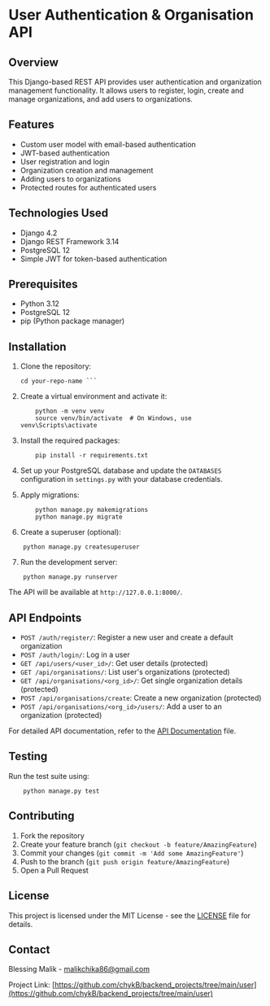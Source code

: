 # User Authentication & Organisation API

## Overview

This Django-based REST API provides user authentication and organization management functionality. It allows users to register, login, create and manage organizations, and add users to organizations.

## Features

- Custom user model with email-based authentication
- JWT-based authentication
- User registration and login
- Organization creation and management
- Adding users to organizations
- Protected routes for authenticated users

## Technologies Used

- Django 4.2
- Django REST Framework 3.14
- PostgreSQL 12
- Simple JWT for token-based authentication

## Prerequisites

- Python 3.12
- PostgreSQL 12
- pip (Python package manager)

## Installation

1. Clone the repository:
    ```git clone https://github.com/yourusername/your-repo-name.git
    cd your-repo-name ```

2. Create a virtual environment and activate it:
    ```
        python -m venv venv
        source venv/bin/activate  # On Windows, use venv\Scripts\activate
    ```

3. Install the required packages:
    ```
        pip install -r requirements.txt
    ```

4. Set up your PostgreSQL database and update the `DATABASES` configuration in `settings.py` with your database credentials.

5. Apply migrations:
    ```
        python manage.py makemigrations
        python manage.py migrate
    ```
6. Create a superuser (optional):
```
    python manage.py createsuperuser
```
7. Run the development server:
```
    python manage.py runserver
```
The API will be available at `http://127.0.0.1:8000/`.

## API Endpoints

- `POST /auth/register/`: Register a new user and create a default organization
- `POST /auth/login/`: Log in a user
- `GET /api/users/<user_id>/`: Get user details (protected)
- `GET /api/organisations/`: List user's organizations (protected)
- `GET /api/organisations/<org_id>/`: Get single organization details (protected)
- `POST /api/organisations/create`: Create a new organization (protected)
- `POST /api/organisations/<org_id>/users/`: Add a user to an organization (protected)

For detailed API documentation, refer to the [API Documentation](API_DOCUMENTATION.md) file.

## Testing

Run the test suite using:
```
    python manage.py test
```

## Contributing

1. Fork the repository
2. Create your feature branch (`git checkout -b feature/AmazingFeature`)
3. Commit your changes (`git commit -m 'Add some AmazingFeature'`)
4. Push to the branch (`git push origin feature/AmazingFeature`)
5. Open a Pull Request

## License

This project is licensed under the MIT License - see the [LICENSE](LICENSE) file for details.

## Contact

Blessing Malik - malikchika86@gmail.com

Project Link: [https://github.com/chykB/backend_projects/tree/main/user](https://github.com/chykB/backend_projects/tree/main/user)

